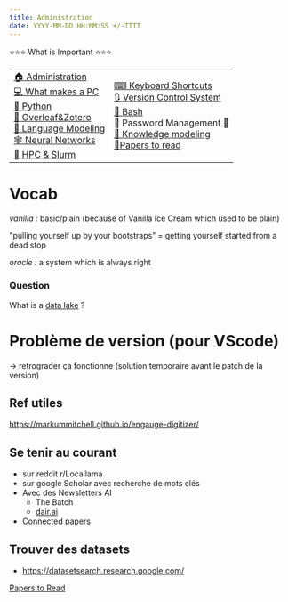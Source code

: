 ```yaml
---
title: Administration
date: YYYY-MM-DD HH:MM:SS +/-TTTT
---
```


⭐⭐⭐ What is Important ⭐⭐⭐


<table>
<tr>
<td>
<a href="./Administration.html">🏠 Administration</a>
<br>
<a href="./WhatMakesAPC.html">💻 What makes a PC</a>
<br>
<a href="./Python.html">🐍 Python</a>
<br>
<a href="./OverleafZotero.html">📄 Overleaf&Zotero</a>
<br>
<a href="./LanguageModeling.html">💬 Language Modeling</a>
<br>
<a href="./NeuralNetworks.html">🕸 Neural Networks</a>
<br>
<a href="./HPC.html">💾 HPC & Slurm</a>
</td>
<td>
<a href="./KeyboardShortcuts.html">⌨ Keyboard Shortcuts</a>
<br>
<a href="./VCS.html">🔃 Version Control System</a>
<br>
<a href="./Bash.html">🤖 Bash</a>
<br>
🔑 Password Management 🔑
<br>
<a href="./KnowledgeModeling.html">🧠 Knowledge modeling</a>
<br>
<a href="./PapersToRead.html">📄Papers to read</a>
</td>
</tr>
</table>

# Vocab

*vanilla  :* basic/plain (because of Vanilla Ice Cream which used to be plain)

"pulling yourself up by your bootstraps” = getting yourself started from a dead stop

*oracle :* a system which is always right

### Question

What is a [data lake](https://en.wikipedia.org/wiki/Data_lake) ?

# Problème de version (pour VScode)

→ retrograder ça fonctionne (solution temporaire avant le patch de la version)

## Ref utiles

https://markummitchell.github.io/engauge-digitizer/

## Se tenir au courant

- sur reddit r/Locallama
- sur google Scholar avec recherche de mots clés
- Avec des Newsletters AI
    - The Batch
    - [dair.ai](https://nlp.elvissaravia.com/)
- [Connected papers](https://www.connectedpapers.com/)

## Trouver des datasets

- https://datasetsearch.research.google.com/

[Papers to Read](https://www.notion.so/Papers-to-Read-e6ccbbda225c44fdb7d613be8ec5c50d?pvs=21)
